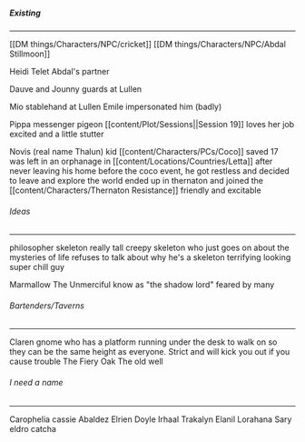 ##### Existing
_______________
[[DM things/Characters/NPC/cricket]]
[[DM things/Characters/NPC/Abdal Stillmoon]]

Heidi Telet
Abdal's partner

Dauve and Jounny
guards at Lullen

Mio
stablehand at Lullen
Emile impersonated him (badly)

Pippa
	messenger pigeon 
	[[content/Plot/Sessions||Session 19]]
	loves her job
	excited and a little stutter

Novis (real name Thalun)
    kid [[content/Characters/PCs/Coco]] saved
    17
    was left in an orphanage in [[content/Locations/Countries/Letta]]
    after never leaving his home before the coco event, he got restless and decided to leave and explore the world
    ended up in thernaton and joined the [[content/Characters/Thernaton Resistance]]
    friendly and excitable 

###### Ideas
_________________
philosopher skeleton
	really tall creepy skeleton who just goes on about the mysteries of life
	refuses to talk about why he's a skeleton
	terrifying looking super chill guy 

Marmallow The Unmerciful
know as "the shadow lord"
feared by many

###### Bartenders/Taverns
_________
Claren
gnome who has a platform running under the desk to walk on so they can be the same height as everyone. Strict and will kick you out if you cause trouble
The Fiery Oak
The old well


###### I need a name
___
Carophelia
cassie
Abaldez
Elrien
Doyle
Irhaal Trakalyn
Elanil Lorahana
Sary
eldro
catcha




